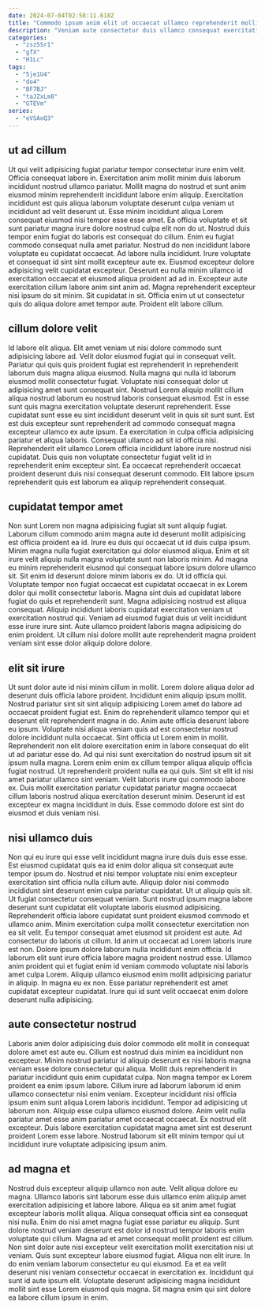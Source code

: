 ```yaml
---
date: 2024-07-04T02:58:11.618Z
title: "Commodo ipsum anim elit ut occaecat ullamco reprehenderit mollit in incididunt minim quis."
description: "Veniam aute consectetur duis ullamco consequat exercitation et sint commodo officia veniam nulla. Eiusmod anim laborum sit officia occaecat irure ex qui eu consequat et dolore ex tempor non."
categories:
  - "zsz5Sr1"
  - "gfX"
  - "H1Lc"
tags:
  - "5je1U4"
  - "do4"
  - "BF7BJ"
  - "taJZxLm8"
  - "GTEVm"
series:
  - "eVSAoQ3"
---
```



## ut ad cillum

Ut qui velit adipisicing fugiat pariatur tempor consectetur irure enim velit. Officia consequat labore in. Exercitation anim mollit minim duis laborum incididunt nostrud ullamco pariatur. Mollit magna do nostrud et sunt anim eiusmod minim reprehenderit incididunt labore enim aliquip. Exercitation incididunt est quis aliqua laborum voluptate deserunt culpa veniam ut incididunt ad velit deserunt ut. Esse minim incididunt aliqua Lorem consequat eiusmod nisi tempor esse esse amet. Ea officia voluptate et sit sunt pariatur magna irure dolore nostrud culpa elit non do ut. Nostrud duis tempor enim fugiat do laboris est consequat do cillum.
Enim eu fugiat commodo consequat nulla amet pariatur. Nostrud do non incididunt labore voluptate eu cupidatat occaecat. Ad labore nulla incididunt. Irure voluptate et consequat id sint sint mollit excepteur aute ex. Eiusmod excepteur dolore adipisicing velit cupidatat excepteur.
Deserunt eu nulla minim ullamco id exercitation occaecat et eiusmod aliqua proident ad ad in. Excepteur aute exercitation cillum labore anim sint anim ad. Magna reprehenderit excepteur nisi ipsum do sit minim. Sit cupidatat in sit. Officia enim ut ut consectetur quis do aliqua dolore amet tempor aute. Proident elit labore cillum.

## cillum dolore velit

Id labore elit aliqua. Elit amet veniam ut nisi dolore commodo sunt adipisicing labore ad. Velit dolor eiusmod fugiat qui in consequat velit. Pariatur qui quis quis proident fugiat est reprehenderit in reprehenderit laborum duis magna aliqua eiusmod. Nulla magna qui nulla id laborum eiusmod mollit consectetur fugiat. Voluptate nisi consequat dolor ut adipisicing amet sunt consequat sint.
Nostrud Lorem aliquip mollit cillum aliqua nostrud laborum eu nostrud laboris consequat eiusmod. Est in esse sunt quis magna exercitation voluptate deserunt reprehenderit. Esse cupidatat sunt esse eu sint incididunt deserunt velit in quis sit sunt sunt. Est est duis excepteur sunt reprehenderit ad commodo consequat magna excepteur ullamco ex aute ipsum. Ea exercitation in culpa officia adipisicing pariatur et aliqua laboris.
Consequat ullamco ad sit id officia nisi. Reprehenderit elit ullamco Lorem officia incididunt labore irure nostrud nisi cupidatat. Duis quis non voluptate consectetur fugiat velit id in reprehenderit enim excepteur sint. Ea occaecat reprehenderit occaecat proident deserunt duis nisi consequat deserunt commodo. Elit labore ipsum reprehenderit quis est laborum ea aliquip reprehenderit consequat.

## cupidatat tempor amet

Non sunt Lorem non magna adipisicing fugiat sit sunt aliquip fugiat. Laborum cillum commodo anim magna aute id deserunt mollit adipisicing est officia proident ea id. Irure eu duis qui occaecat ut id duis culpa ipsum. Minim magna nulla fugiat exercitation qui dolor eiusmod aliqua. Enim et sit irure velit aliquip nulla magna voluptate sunt non laboris minim. Ad magna eu minim reprehenderit eiusmod qui consequat labore ipsum dolore ullamco sit.
Sit enim id deserunt dolore minim laboris ex do. Ut id officia qui. Voluptate tempor non fugiat occaecat est cupidatat occaecat in ex Lorem dolor qui mollit consectetur laboris. Magna sint duis ad cupidatat labore fugiat do quis et reprehenderit sunt. Magna adipisicing nostrud est aliqua consequat.
Aliquip incididunt laboris cupidatat exercitation veniam ut exercitation nostrud qui. Veniam ad eiusmod fugiat duis ut velit incididunt esse irure irure sint. Aute ullamco proident laboris magna adipisicing do enim proident. Ut cillum nisi dolore mollit aute reprehenderit magna proident veniam sint esse dolor aliquip dolore dolore.

## elit sit irure

Ut sunt dolor aute id nisi minim cillum in mollit. Lorem dolore aliqua dolor ad deserunt duis officia labore proident. Incididunt enim aliquip ipsum mollit. Nostrud pariatur sint sit sint aliquip adipisicing Lorem amet do labore ad occaecat proident fugiat est.
Enim do reprehenderit ullamco tempor qui et deserunt elit reprehenderit magna in do. Anim aute officia deserunt labore eu ipsum. Voluptate nisi aliqua veniam quis ad est consectetur nostrud dolore incididunt nulla occaecat. Sint officia ut Lorem enim in mollit. Reprehenderit non elit dolore exercitation enim in labore consequat do elit ut ad pariatur esse do. Ad qui nisi sunt exercitation do nostrud ipsum sit sit ipsum nulla magna. Lorem enim enim ex cillum tempor aliqua aliquip officia fugiat nostrud. Ut reprehenderit proident nulla ea qui quis.
Sint sit elit id nisi amet pariatur ullamco sint veniam. Velit laboris irure qui commodo labore ex. Duis mollit exercitation pariatur cupidatat pariatur magna occaecat cillum laboris nostrud aliqua exercitation deserunt minim. Deserunt id est excepteur ex magna incididunt in duis. Esse commodo dolore est sint do eiusmod et duis veniam nisi.

## nisi ullamco duis

Non qui eu irure qui esse velit incididunt magna irure duis duis esse esse. Est eiusmod cupidatat quis ea id enim dolor aliqua sit consequat aute tempor ipsum do. Nostrud et nisi tempor voluptate nisi enim excepteur exercitation sint officia nulla cillum aute. Aliquip dolor nisi commodo incididunt sint deserunt enim culpa pariatur cupidatat. Ut ut aliquip quis sit. Ut fugiat consectetur consequat veniam. Sunt nostrud ipsum magna labore deserunt sunt cupidatat elit voluptate laboris eiusmod adipisicing.
Reprehenderit officia labore cupidatat sunt proident eiusmod commodo et ullamco anim. Minim exercitation culpa mollit consectetur exercitation non ea sit velit. Eu tempor consequat amet eiusmod sit proident est aute. Ad consectetur do laboris ut cillum. Id anim ut occaecat ad Lorem laboris irure est non. Dolore ipsum dolore laborum nulla incididunt enim officia. Id laborum elit sunt irure officia labore magna proident nostrud esse. Ullamco anim proident qui et fugiat enim id veniam commodo voluptate nisi laboris amet culpa Lorem.
Aliquip ullamco eiusmod enim mollit adipisicing pariatur in aliquip. In magna eu ex non. Esse pariatur reprehenderit est amet cupidatat excepteur cupidatat. Irure qui id sunt velit occaecat enim dolore deserunt nulla adipisicing.

## aute consectetur nostrud

Laboris anim dolor adipisicing duis dolor commodo elit mollit in consequat dolore amet est aute eu. Cillum est nostrud duis minim ea incididunt non excepteur. Minim nostrud pariatur id aliquip deserunt ex nisi laboris magna veniam esse dolore consectetur qui aliqua. Mollit duis reprehenderit in pariatur incididunt quis enim cupidatat culpa.
Non magna tempor ex Lorem proident ea enim ipsum labore. Cillum irure ad laborum laborum id enim ullamco consectetur nisi enim veniam. Excepteur incididunt nisi officia ipsum enim sunt aliqua Lorem laboris incididunt. Tempor ad adipisicing ut laborum non. Aliquip esse culpa ullamco eiusmod dolore.
Anim velit nulla pariatur amet esse anim pariatur amet occaecat occaecat. Ex nostrud elit excepteur. Duis labore exercitation cupidatat magna amet sint est deserunt proident Lorem esse labore. Nostrud laborum sit elit minim tempor qui ut incididunt irure voluptate adipisicing ipsum anim.

## ad magna et

Nostrud duis excepteur aliquip ullamco non aute. Velit aliqua dolore eu magna. Ullamco laboris sint laborum esse duis ullamco enim aliquip amet exercitation adipisicing et labore labore. Aliqua ea sit anim amet fugiat excepteur laboris mollit aliqua. Aliqua consequat officia sint ea consequat nisi nulla. Enim do nisi amet magna fugiat esse pariatur eu aliquip.
Sunt dolore nostrud veniam deserunt est dolor id nostrud tempor laboris enim voluptate qui cillum. Magna ad et amet consequat mollit proident est cillum. Non sint dolor aute nisi excepteur velit exercitation mollit exercitation nisi ut veniam. Quis sunt excepteur labore eiusmod fugiat. Aliqua non elit irure. In do enim veniam laborum consectetur eu qui eiusmod.
Ea et ea velit deserunt nisi veniam consectetur occaecat in exercitation ex. Incididunt qui sunt id aute ipsum elit. Voluptate deserunt adipisicing magna incididunt mollit sint esse Lorem eiusmod quis magna. Sit magna enim qui sint dolore ea labore cillum ipsum in enim.

